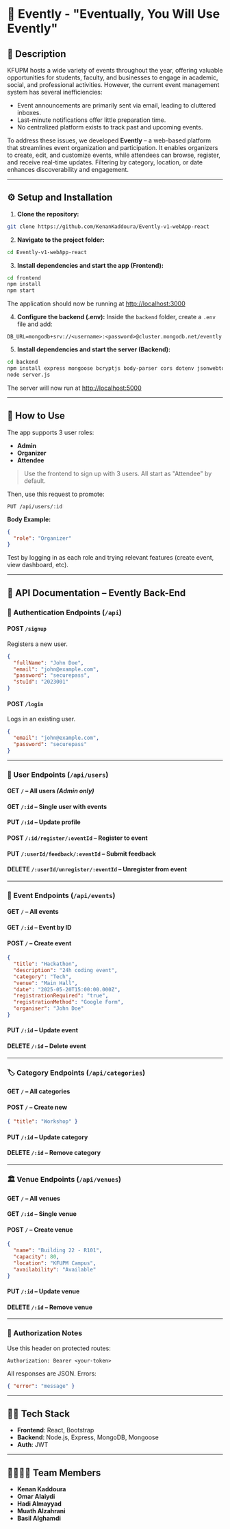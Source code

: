 # 📘 Evently - "Eventually, You Will Use Evently"

## 📝 Description
KFUPM hosts a wide variety of events throughout the year, offering valuable opportunities for students, faculty, and businesses to engage in academic, social, and professional activities. However, the current event management system has several inefficiencies:
- Event announcements are primarily sent via email, leading to cluttered inboxes.
- Last-minute notifications offer little preparation time.
- No centralized platform exists to track past and upcoming events.

To address these issues, we developed **Evently** – a web-based platform that streamlines event organization and participation. It enables organizers to create, edit, and customize events, while attendees can browse, register, and receive real-time updates. Filtering by category, location, or date enhances discoverability and engagement.

---

## ⚙️ Setup and Installation

1. **Clone the repository:**
```bash
git clone https://github.com/KenanKaddoura/Evently-v1-webApp-react
```

2. **Navigate to the project folder:**
```bash
cd Evently-v1-webApp-react
```

3. **Install dependencies and start the app (Frontend):**
```bash
cd frontend
npm install
npm start
```
The application should now be running at [http://localhost:3000](http://localhost:3000)

4. **Configure the backend (.env):**
Inside the `backend` folder, create a `.env` file and add:
```env
DB_URL=mongodb+srv://<username>:<password>@cluster.mongodb.net/evently
```

5. **Install dependencies and start the server (Backend):**
```bash
cd backend
npm install express mongoose bcryptjs body-parser cors dotenv jsonwebtoken nodemon
node server.js
```
The server will now run at [http://localhost:5000](http://localhost:5000)

---

## 👥 How to Use

The app supports 3 user roles:
- **Admin**
- **Organizer**
- **Attendee**

> Use the frontend to sign up with 3 users. All start as "Attendee" by default.

Then, use this request to promote:
```http
PUT /api/users/:id
```
**Body Example:**
```json
{
  "role": "Organizer"
}
```

Test by logging in as each role and trying relevant features (create event, view dashboard, etc).

---

## 📘 API Documentation – Evently Back-End

### 🔐 Authentication Endpoints (`/api`)

#### POST `/signup`
Registers a new user.
```json
{
  "fullName": "John Doe",
  "email": "john@example.com",
  "password": "securepass",
  "stuId": "2023001"
}
```

#### POST `/login`
Logs in an existing user.
```json
{
  "email": "john@example.com",
  "password": "securepass"
}
```

---

### 👥 User Endpoints (`/api/users`)

#### GET `/` – All users *(Admin only)*
#### GET `/:id` – Single user with events
#### PUT `/:id` – Update profile
#### POST `/:id/register/:eventId` – Register to event
#### PUT `/:userId/feedback/:eventId` – Submit feedback
#### DELETE `/:userId/unregister/:eventId` – Unregister from event

---

### 📅 Event Endpoints (`/api/events`)

#### GET `/` – All events
#### GET `/:id` – Event by ID
#### POST `/` – Create event
```json
{
  "title": "Hackathon",
  "description": "24h coding event",
  "category": "Tech",
  "venue": "Main Hall",
  "date": "2025-05-20T15:00:00.000Z",
  "registrationRequired": "true",
  "registrationMethod": "Google Form",
  "organiser": "John Doe"
}
```
#### PUT `/:id` – Update event
#### DELETE `/:id` – Delete event

---

### 🏷️ Category Endpoints (`/api/categories`)

#### GET `/` – All categories
#### POST `/` – Create new
```json
{ "title": "Workshop" }
```
#### PUT `/:id` – Update category
#### DELETE `/:id` – Remove category

---

### 🏛️ Venue Endpoints (`/api/venues`)

#### GET `/` – All venues
#### GET `/:id` – Single venue
#### POST `/` – Create venue
```json
{
  "name": "Building 22 - R101",
  "capacity": 80,
  "location": "KFUPM Campus",
  "availability": "Available"
}
```
#### PUT `/:id` – Update venue
#### DELETE `/:id` – Remove venue

---

### 🔐 Authorization Notes
Use this header on protected routes:
```http
Authorization: Bearer <your-token>
```
All responses are JSON. Errors:
```json
{ "error": "message" }
```

---

## 👨‍💻 Tech Stack
- **Frontend**: React, Bootstrap
- **Backend**: Node.js, Express, MongoDB, Mongoose
- **Auth**: JWT

---

## 👨‍👩‍👧‍👦 Team Members
- **Kenan Kaddoura** 
- **Omar Alaiydi** 
- **Hadi Almayyad**
- **Muath Alzahrani**
- **Basil Alghamdi**

